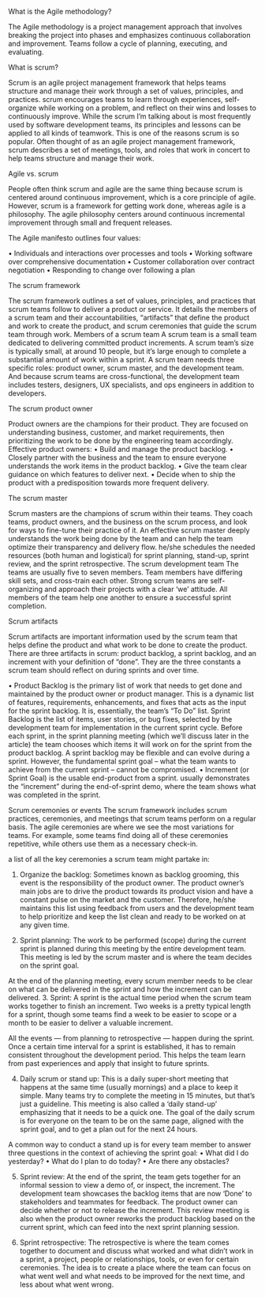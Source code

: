 What is the Agile methodology?

The Agile methodology is a project management approach that involves breaking the project into phases and emphasizes continuous collaboration and improvement. Teams follow a cycle of planning, executing, and evaluating.

What is scrum?

Scrum is an agile project management framework that helps teams structure and manage their work through a set of values, principles, and practices. scrum encourages teams to learn through experiences, self-organize while working on a problem, and reflect on their wins and losses to continuously improve.
While the scrum I’m talking about is most frequently used by software development teams, its principles and lessons can be applied to all kinds of teamwork. This is one of the reasons scrum is so popular. Often thought of as an agile project management framework, scrum describes a set of meetings, tools, and roles that work in concert to help teams structure and manage their work.

Agile vs. scrum

People often think scrum and agile are the same thing because scrum is centered around continuous improvement, which is a core principle of agile. However, scrum is a framework for getting work done, whereas agile is a philosophy. The agile philosophy centers around continuous incremental improvement through small and frequent releases.

The Agile manifesto outlines four values:

•	Individuals and interactions over processes and tools
•	Working software over comprehensive documentation
•	Customer collaboration over contract negotiation
•	Responding to change over following a plan

The scrum framework

The scrum framework outlines a set of values, principles, and practices that scrum teams follow to deliver a product or service. It details the members of a scrum team and their accountabilities, “artifacts” that define the product and work to create the product, and scrum ceremonies that guide the scrum team through work.
Members of a scrum team
A scrum team is a small team dedicated to delivering committed product increments. A scrum team’s size is typically small, at around 10 people, but it’s large enough to complete a substantial amount of work within a sprint. A scrum team needs three specific roles: product owner, scrum master, and the development team. And because scrum teams are cross-functional, the development team includes testers, designers, UX specialists, and ops engineers in addition to developers.

The scrum product owner

Product owners are the champions for their product. They are focused on understanding business, customer, and market requirements, then prioritizing the work to be done by the engineering team accordingly. Effective product owners:
•	Build and manage the product backlog.
•	Closely partner with the business and the team to ensure everyone understands the work items in the product backlog.
•	Give the team clear guidance on which features to deliver next.
•	Decide when to ship the product with a predisposition towards more frequent delivery.

The scrum master

Scrum masters are the champions of scrum within their teams. They coach teams, product owners, and the business on the scrum process, and look for ways to fine-tune their practice of it.
An effective scrum master deeply understands the work being done by the team and can help the team optimize their transparency and delivery flow. he/she schedules the needed resources (both human and logistical) for sprint planning, stand-up, sprint review, and the sprint retrospective.
The scrum development team
The teams are usually five to seven members.
Team members have differing skill sets, and cross-train each other. Strong scrum teams are self-organizing and approach their projects with a clear ‘we’ attitude. All members of the team help one another to ensure a successful sprint completion.

Scrum artifacts

Scrum artifacts are important information used by the scrum team that helps define the product and what work to be done to create the product. There are three artifacts in scrum: product backlog, a sprint backlog, and an increment with your definition of “done”. They are the three constants a scrum team should reflect on during sprints and over time.

•	Product Backlog is the primary list of work that needs to get done and maintained by the product owner or product manager. This is a dynamic list of features, requirements, enhancements, and fixes that acts as the input for the sprint backlog. It is, essentially, the team’s “To Do” list. Sprint Backlog is the list of items, user stories, or bug fixes, selected by the development team for implementation in the current sprint cycle. Before each sprint, in the sprint planning meeting (which we’ll discuss later in the article) the team chooses which items it will work on for the sprint from the product backlog. A sprint backlog may be flexible and can evolve during a sprint. However, the fundamental sprint goal – what the team wants to achieve from the current sprint – cannot be compromised.
•	Increment (or Sprint Goal) is the usable end-product from a sprint. usually demonstrates the “increment” during the end-of-sprint demo, where the team shows what was completed in the sprint.

Scrum ceremonies or events
The scrum framework includes scrum practices, ceremonies, and meetings that scrum teams perform on a regular basis. The agile ceremonies are where we see the most variations for teams. For example, some teams find doing all of these ceremonies repetitive, while others use them as a necessary check-in.

a list of all the key ceremonies a scrum team might partake in:
1.	Organize the backlog: Sometimes known as backlog grooming, this event is the responsibility of the product owner. The product owner’s main jobs are to drive the product towards its product vision and have a constant pulse on the market and the customer. Therefore, he/she maintains this list using feedback from users and the development team to help prioritize and keep the list clean and ready to be worked on at any given time.

2.	Sprint planning: The work to be performed (scope) during the current sprint is planned during this meeting by the entire development team. This meeting is led by the scrum master and is where the team decides on the sprint goal.

At the end of the planning meeting, every scrum member needs to be clear on what can be delivered in the sprint and how the increment can be delivered.
3.	Sprint: A sprint is the actual time period when the scrum team works together to finish an increment. Two weeks is a pretty typical length for a sprint, though some teams find a week to be easier to scope or a month to be easier to deliver a valuable increment.

All the events — from planning to retrospective — happen during the sprint. Once a certain time interval for a sprint is established, it has to remain consistent throughout the development period. This helps the team learn from past experiences and apply that insight to future sprints.

4.	Daily scrum or stand up: This is a daily super-short meeting that happens at the same time (usually mornings) and a place to keep it simple. Many teams try to complete the meeting in 15 minutes, but that’s just a guideline. This meeting is also called a ‘daily stand-up’ emphasizing that it needs to be a quick one. The goal of the daily scrum is for everyone on the team to be on the same page, aligned with the sprint goal, and to get a plan out for the next 24 hours.

A common way to conduct a stand up is for every team member to answer three questions in the context of achieving the sprint goal:
•      What did I do yesterday?
•      What do I plan to do today?
•      Are there any obstacles?


5.	Sprint review: At the end of the sprint, the team gets together for an informal session to view a demo of, or inspect, the increment. The development team showcases the backlog items that are now ‘Done’ to stakeholders and teammates for feedback. The product owner can decide whether or not to release the increment.
This review meeting is also when the product owner reworks the product backlog based on the current sprint, which can feed into the next sprint planning session.

6.	Sprint retrospective: The retrospective is where the team comes together to document and discuss what worked and what didn’t work in a sprint, a project, people or relationships, tools, or even for certain ceremonies. The idea is to create a place where the team can focus on what went well and what needs to be improved for the next time, and less about what went wrong.

